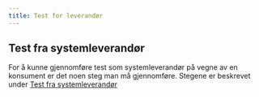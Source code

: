 ```yaml
---
title: Test for leverandør
---
```

## Test fra systemleverandør
For å kunne gjennomføre test som systemleverandør på vegne av en konsument er det noen steg man må gjennomføre. Stegene er beskrevet under [Test fra systemleverandør](https://skatteetaten.github.io/api-dokumentasjon/test/testfrasystemleverandor)
